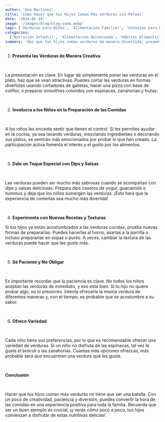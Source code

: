 ```yaml
---
author: 'Ana Martínez'
title: 'Cómo Hacer que tus Hijos Coman Más Verduras sin Peleas'
date: '2024-03-19'
image: '/images/blog/blog-como.webp'
tags: ['Verduras para Niños', 'Alimentación Familiar', 'Consejos para Padres']
categories:
  ['Nutrición Infantil', 'Alimentación Balanceada', 'Hábitos Alimenticios']
summary: 'Haz que tus hijos coman verduras de manera divertida, presentándolas en smoothies o dips. ¡Involúcralos en la preparación para que disfruten más!'
---
```


1. **Presenta las Verduras de Manera Creativa**

<br/>

La presentación es clave. En lugar de simplemente poner las verduras en el plato, haz que se vean atractivas. Puedes cortar las verduras en formas divertidas usando cortadores de galletas, hacer una pizza con base de coliflor, o preparar smoothies coloridos con espinacas, zanahorias y frutas.

<br/>

2. **Involucra a los Niños en la Preparación de las Comidas**

<br/>

A los niños les encanta sentir que tienen el control. Si les permites ayudar en la cocina, ya sea lavando verduras, mezclando ingredientes o decorando sus platos, se sentirán más emocionados por probar lo que han creado. La participación activa fomenta el interés y el gusto por los alimentos.

<br/>

3. **Dale un Toque Especial con Dips y Salsas**

<br/>

Las verduras pueden ser mucho más sabrosas cuando se acompañan con dips y salsas deliciosas. Prepara dips caseros de yogur, guacamole o hummus y deja que los niños sumergen las verduras. ¡Esto hará que la experiencia de comerlas sea mucho más divertida!

<br/>

4. **Experimenta con Nuevas Recetas y Texturas**

Si tus hijos ya están acostumbrados a las verduras cocidas, prueba nuevas formas de prepararlas. Puedes hacerlas al horno, asarlas a la parrilla o incluso prepararlas en sopas o purés. A veces, cambiar la textura de las verduras puede hacer que les guste más.

<br/>

5. **Sé Paciente y No Obligar**

<br/>

Es importante recordar que la paciencia es clave. No todos los niños aceptan las verduras de inmediato, y eso está bien. Si tu hijo no quiere probar algo, no lo presiones. Intenta ofrecerle la misma verdura de diferentes maneras y, con el tiempo, es probable que se acostumbre a su sabor.

<br/>

6. **Ofrece Variedad**

<br/>

Cada niño tiene sus preferencias, por lo que es recomendable ofrecer una variedad de verduras. Si un niño no disfruta de las espinacas, tal vez le guste el brócoli o las zanahorias. Cuantas más opciones ofrezcas, más probable será que encuentren una verdura que les guste.

<br />

**Conclusión**

<br />

Hacer que tus hijos coman más verduras no tiene que ser una batalla. Con un poco de creatividad, paciencia y diversión, puedes convertir la hora de las comidas en una experiencia positiva para toda la familia. Recuerda que ser un buen ejemplo es crucial, ¡y verás cómo poco a poco, tus hijos comienzan a disfrutar de estas nutritivas delicias!
